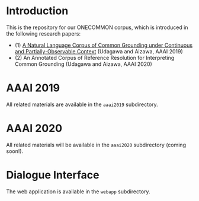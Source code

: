 # Introduction

This is the repository for our ONECOMMON corpus, which is introduced in the following research papers:

* (1) [A Natural Language Corpus of Common Grounding under Continuous and Partially-Observable Context](https://aaai.org/ojs/index.php/AAAI/article/view/4694) (Udagawa and Aizawa, AAAI 2019)
* (2) An Annotated Corpus of Reference Resolution for Interpreting Common Grounding (Udagawa and Aizawa, AAAI 2020)

# AAAI 2019

All related materials are available in the `aaai2019` subdirectory.

# AAAI 2020

All related materials will be available in the `aaai2020` subdirectory (coming soon!).

# Dialogue Interface

The web application is available in the `webapp` subdirectory.
